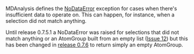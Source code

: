 MDAnalysis defines the [NoDataError](http://mdanalysis.googlecode.com/git-history/develop/package/doc/html/documentation_pages/core/AtomGroup.html?highlight=nodataerror#MDAnalysis.core.AtomGroup.NoDataError) exception for cases when there's insufficient data to operate on. This can happen, for instance, when a selection did not match anything.

Until release 0.7.5.1 a NoDataError was raised for  selections that did not match anything or an AtomGroup built from an empty list ([Issue 12](https://code.google.com/p/mdanalysis/issues/detail?id=12)) but this has been changed in [release 0.7.6](ReleaseNotes076) to return simply an empty AtomGroup.
